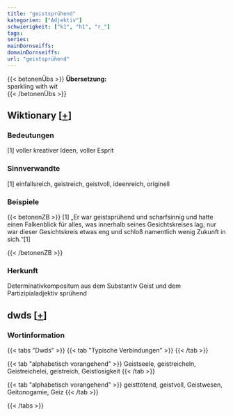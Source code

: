 ```yaml
---
title: "geistsprühend"
kategorien: ["Adjektiv"]
schwierigkeit: ["k1", "h1", "r_"]
tags:
series:
mainDornseiffs:
domainDornseiffs:
url: "geistsprühend"
---
```


{{< betonenÜbs >}}
**Übersetzung:**  
sparkling with wit  
{{< /betonenÜbs >}}

## Wiktionary [[+](https://de.wiktionary.org/wiki/geistsprühend)]

### Bedeutungen
[1] voller kreativer Ideen, voller Esprit  

### Sinnverwandte
[1] einfallsreich, geistreich, geistvoll, ideenreich, originell  

### Beispiele
{{< betonenZB >}}
[1] „Er war geistsprühend und scharfsinnig und hatte einen Falkenblick für alles, was innerhalb seines Gesichtskreises lag; nur war dieser Gesichtskreis etwas eng und schloß namentlich wenig Zukunft in sich.“[1]  

{{< /betonenZB >}}
### Herkunft
Determinativkompositum aus dem Substantiv Geist und dem Partizipialadjektiv sprühend  



## dwds [[+](https://www.dwds.de/wb/geistsprühend)]

### Wortinformation
{{< tabs "Dwds" >}}
{{< tab "Typische Verbindungen" >}}
{{< /tab >}}

{{< tab "alphabetisch vorangehend" >}}
Geistseele, geistreicheln, Geistreichelei, geistreich, Geistlosigkeit
{{< /tab >}}

{{< tab "alphabetisch vorangehend" >}}
geisttötend, geistvoll, Geistwesen, Geitonogamie, Geiz
{{< /tab >}}

{{< /tabs >}}

